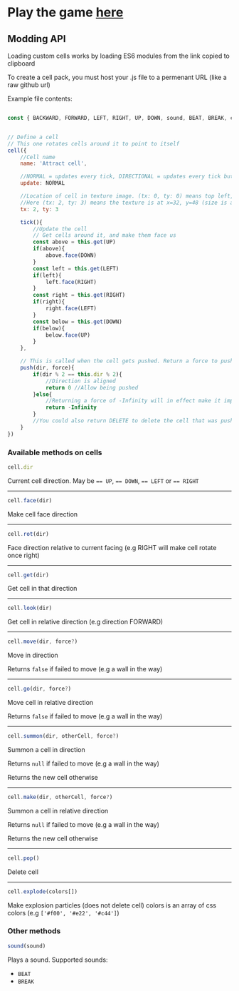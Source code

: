 # Play the game [here](https://blob-machine.pages.dev)

## Modding API

Loading custom cells works by loading ES6 modules from the link copied to clipboard

To create a cell pack, you must host your .js file to a permenant URL (like a raw github url)

Example file contents:

```js

const { BACKWARD, FORWARD, LEFT, RIGHT, UP, DOWN, sound, BEAT, BREAK, cell, DIRECTIONAL, NORMAL } = CELLMODDING


// Define a cell
// This one rotates cells around it to point to itself
cell({
	//Cell name
	name: 'Attract cell',

	//NORMAL = updates every tick, DIRECTIONAL = updates every tick but in cell direction order like movers and generators
	update: NORMAL 

	//Location of cell in texture image. (tx: 0, ty: 0) means top left, and each increment after that is 16px right / down
	//Here (tx: 2, ty: 3) means the texture is at x=32, y=48 (size is always 16x16)
	tx: 2, ty: 3

	tick(){
		//Update the cell
		// Get cells around it, and make them face us
		const above = this.get(UP)
		if(above){
			above.face(DOWN)
		}
		const left = this.get(LEFT)
		if(left){
			left.face(RIGHT)
		}
		const right = this.get(RIGHT)
		if(right){
			right.face(LEFT)
		}
		const below = this.get(DOWN)
		if(below){
			below.face(UP)
		}
	},

	// This is called when the cell gets pushed. Return a force to push back.
	push(dir, force){
		if(dir % 2 == this.dir % 2){
			//Direction is aligned
			return 0 //Allow being pushed
		}else{
			//Returning a force of -Infinity will in effect make it impossible to push the cell
			return -Infinity
		}
		//You could also return DELETE to delete the cell that was pushing you (e.g trash cell)
	}
})

```

### Available methods on cells

```js
cell.dir
```
Current cell direction. May be `== UP`, `== DOWN`, `== LEFT` or `== RIGHT`

---
```js
cell.face(dir)
```
Make cell face direction

---
```js
cell.rot(dir)
```
Face direction relative to current facing (e.g RIGHT will make cell rotate once right)

---
```js
cell.get(dir)
```
Get cell in that direction

---
```js
cell.look(dir)
```
Get cell in relative direction (e.g direction FORWARD)

---
```js
cell.move(dir, force?)
```
Move in direction

Returns `false` if failed to move (e.g a wall in the way)

---
```js
cell.go(dir, force?)
```
Move cell in relative direction

Returns `false` if failed to move (e.g a wall in the way)

---
```js
cell.summon(dir, otherCell, force?)
```
Summon a cell in direction

Returns `null` if failed to move (e.g a wall in the way)

Returns the new cell otherwise

---
```js
cell.make(dir, otherCell, force?)
```
Summon a cell in relative direction

Returns `null` if failed to move (e.g a wall in the way)

Returns the new cell otherwise

---
```js
cell.pop()
```
Delete cell

---
```js
cell.explode(colors[])
```
Make explosion particles (does not delete cell)
colors is an array of css colors (e.g `['#f00', '#e22', '#c44']`)


### Other methods

```js
sound(sound)
```

Plays a sound. Supported sounds:
- `BEAT`
- `BREAK`